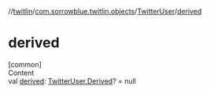 //[twitlin](../../index.md)/[com.sorrowblue.twitlin.objects](../index.md)/[TwitterUser](index.md)/[derived](derived.md)



# derived  
[common]  
Content  
val [derived](derived.md): [TwitterUser.Derived](-derived/index.md)? = null  



